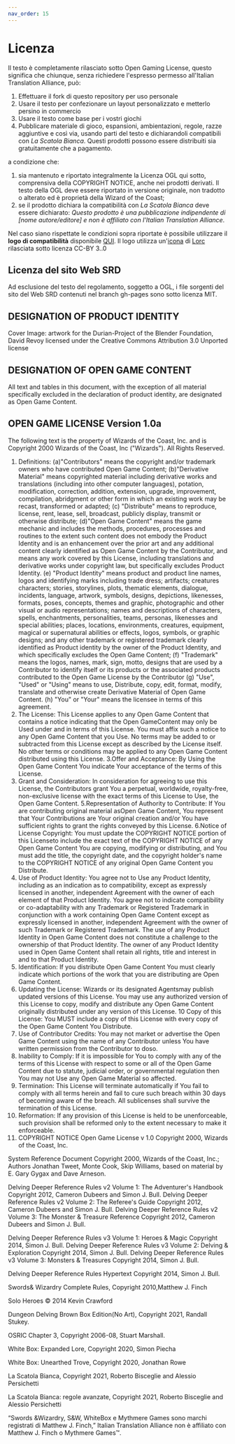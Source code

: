 ```yaml
---
nav_order: 15
---
```

# Licenza

Il testo è completamente rilasciato sotto Open Gaming License, questo significa che chiunque, senza richiedere l'espresso permesso all'Italian Translation Alliance, può:

1. Effettuare il fork di questo repository per uso personale
2. Usare il testo per confezionare un layout personalizzato e metterlo persino in commercio
3. Usare il testo come base per i vostri giochi
4. Pubblicare materiale di gioco, espansioni, ambientazioni, regole, razze aggiuntive e così via, usando parti del testo e dichiarandoli compatibili con *La Scatola Bianca*. Questi prodotti possono essere distribuiti sia gratuitamente che a pagamento.

a condizione che:
1. sia mantenuto e riportato integralmente la Licenza OGL qui sotto, comprensiva della COPYRIGHT NOTICE, anche nei prodotti derivati. Il testo della OGL deve essere riportato in versione originale, non tradotto o alterato ed è proprietà della Wizard of the Coast;
2. se il prodotto dichiara la compatibilità con *La Scatola Bianca* deve essere dichiarato: *Questo prodotto è una pubblicazione indipendente di [nome autore/editore] e non è affiliato con l'Italian Translation Alliance*.

Nel caso siano rispettate le condizioni sopra riportate è possibile utilizzare il **logo di compatibilità** disponibile [QUI](/assets/img/lsb_logo_compatibilità.png). Il logo utilizza un'[icona](https://game-icons.net/1x1/lorc/wyvern.html) di [Lorc](https://lorcblog.blogspot.com/) rilasciata sotto licenza CC-BY 3..0

## Licenza del sito Web SRD
Ad esclusione del testo del regolamento, soggetto a OGL, i file sorgenti del sito del Web SRD contenuti nel branch gh-pages sono sotto licenza MIT.

## DESIGNATION OF PRODUCT IDENTITY
Cover Image: artwork for the Durian-Project of the Blender Foundation, David Revoy licensed under the Creative Commons Attribution 3.0 Unported license

## DESIGNATION OF OPEN GAME CONTENT
All text and tables in this document, with the exception of all material specifically excluded in the declaration of product identity, are designated as Open Game Content.

## OPEN GAME LICENSE Version 1.0a
The following text is the property of Wizards of the Coast, Inc. and is Copyright 2000 Wizards of the Coast, Inc ("Wizards"). All Rights Reserved.
1. Definitions: (a)"Contributors" means the copyright and/or trademark owners who have contributed Open Game Content; (b)"Derivative Material" means copyrighted material including derivative works and translations (including into other computer languages), potation, modification, correction, addition, extension, upgrade, improvement, compilation, abridgment or other form in which an existing work may be recast, transformed or adapted; (c) "Distribute" means to reproduce, license, rent, lease, sell, broadcast, publicly display, transmit or otherwise distribute; (d)"Open Game Content" means the game mechanic and includes the methods, procedures, processes and routines to the extent such content does not embody the Product Identity and is an enhancement over the prior art and any additional content clearly identified as Open Game Content by the Contributor, and means any work covered by this License, including translations and derivative works under copyright law, but specifically excludes Product Identity. (e) "Product Identity" means product and product line names, logos and identifying marks including trade dress; artifacts; creatures characters; stories, storylines, plots, thematic elements, dialogue, incidents, language, artwork, symbols, designs, depictions, likenesses, formats, poses, concepts, themes and graphic, photographic and other visual or audio representations; names and descriptions of characters, spells, enchantments, personalities, teams, personas, likenesses and special abilities; places, locations, environments, creatures, equipment, magical or supernatural abilities or effects, logos, symbols, or graphic designs; and any other trademark or registered trademark clearly identified as Product identity by the owner of the Product Identity, and which specifically excludes the Open Game Content; (f) "Trademark" means the logos, names, mark, sign, motto, designs that are used by a Contributor to identify itself or its products or the associated products contributed to the Open Game License by the Contributor (g) "Use", "Used" or "Using" means to use, Distribute, copy, edit, format, modify, translate and otherwise create Derivative Material of Open Game Content. (h) "You" or "Your" means the licensee in terms of this agreement.
2. The License: This License applies to any Open Game Content that contains a notice indicating that the Open GameContent may only be Used under and in terms of this License. You must affix such a notice to any Open Game Content that you Use. No terms may be added to or subtracted from this License except as described by the License itself. No other terms or conditions may be applied to any Open Game Content distributed using this License.
3.Offer and Acceptance: By Using the Open Game Content You indicate Your acceptance of the terms of this License.
4. Grant and Consideration: In consideration for agreeing to use this License, the Contributors grant You a perpetual, worldwide, royalty-free, non-exclusive license with the exact terms of this License to Use, the Open Game Content.
5.Representation of Authority to Contribute: If You are contributing original material asOpen Game Content, You represent that Your Contributions are Your original creation and/or You have sufficient rights to grant the rights conveyed by this License.
6.Notice of License Copyright: You must update the COPYRIGHT NOTICE portion of this Licenseto include the exact text of the COPYRIGHT NOTICE of any Open Game Content You are copying, modifying or distributing, and You must add the title, the copyright date, and the copyright holder's name to the COPYRIGHT NOTICE of any original Open Game Content you Distribute.
7. Use of Product Identity: You agree not to Use any Product Identity, including as an indication as to compatibility, except as expressly licensed in another, independent Agreement with the owner of each element of that Product Identity. You agree not to indicate compatibility or co-adaptability with any Trademark or Registered Trademark in conjunction with a work containing Open Game Content except as expressly licensed in another, independent Agreement with the owner of such Trademark or Registered Trademark. The use of any Product Identity in Open Game Content does not constitute a challenge to the ownership of that Product Identity. The owner of any Product Identity used in Open Game Content shall retain all rights, title and interest in and to that Product Identity.
8. Identification: If you distribute Open Game Content You must clearly indicate which portions of the work that you are distributing are Open Game Content.
9. Updating the License: Wizards or its designated Agentsmay publish updated versions of this License. You may use any authorized version of this License to copy, modify and distribute any Open Game Content originally distributed under any version of this License.
10 Copy of this License: You MUST include a copy of this License with every copy of the Open Game Content You Distribute.
11. Use of Contributor Credits: You may not market or advertise the Open Game Content using the name of any Contributor unless You have written permission from the Contributor to doso.
12. Inability to Comply: If it is impossible for You to comply with any of the terms of this License with respect to some or all of the Open Game Content due to statute, judicial order, or governmental regulation then You may not Use any Open Game Material so affected.
13. Termination: This License will terminate automatically if You fail to comply with all terms herein and fail to cure such breach within 30 days of becoming aware of the breach. All sublicenses shall survive the termination of this License.
14. Reformation: If any provision of this License is held to be unenforceable, such provision shall be reformed only to the extent necessary to make it enforceable.
15. COPYRIGHT NOTICE
Open Game License v 1.0 Copyright 2000, Wizards of the Coast, Inc.

System Reference Document Copyright 2000, Wizards of the Coast, Inc.; Authors Jonathan Tweet, Monte Cook, Skip Williams, based on material by E. Gary Gygax and Dave Arneson.

Delving Deeper Reference Rules v2 Volume 1: The Adventurer's Handbook Copyright 2012, Cameron Dubeers and Simon J. Bull. Delving Deeper Reference Rules v2 Volume 2: The Referee's Guide Copyright 2012, Cameron Dubeers and Simon J. Bull. Delving Deeper Reference Rules v2 Volume 3: The Monster & Treasure Reference Copyright 2012, Cameron Dubeers and Simon J. Bull.

Delving Deeper Reference Rules v3 Volume 1: Heroes & Magic Copyright 2014, Simon J. Bull. Delving Deeper Reference Rules v3 Volume 2: Delving & Exploration Copyright 2014, Simon J. Bull. Delving Deeper Reference Rules v3 Volume 3: Monsters & Treasures Copyright 2014, Simon J. Bull.

Delving Deeper Reference Rules Hypertext Copyright 2014, Simon J. Bull.

Swords& Wizardry Complete Rules, Copyright 2010,Matthew J. Finch

Solo Heroes © 2014 Kevin Crawford

Dungeon Delving Brown Box Edition(No Art), Copyright 2021, Randall Stukey.

OSRIC Chapter 3, Copyright 2006-08, Stuart Marshall.

White Box: Expanded Lore, Copyright 2020, Simon Piecha 

White Box: Unearthed Trove, Copyright 2020, Jonathan Rowe

La Scatola Bianca, Copyright 2021, Roberto Bisceglie and Alessio Persichetti

La Scatola Bianca: regole avanzate, Copyright 2021, Roberto Bisceglie and Alessio Persichetti

“Swords &Wizardry, S&W, WhiteBox e Mythmere Games sono marchi registrati di Matthew J. Finch,” Italian Translation Alliance non è affiliato con Matthew J. Finch o Mythmere Games™.